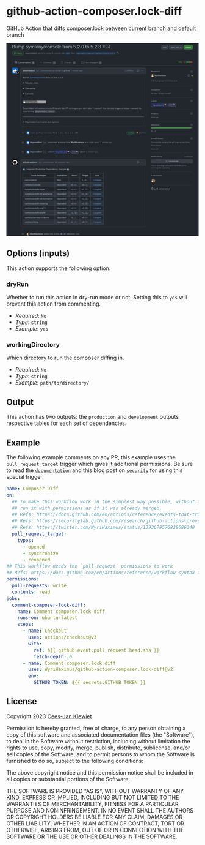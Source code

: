 # github-action-composer.lock-diff

GitHub Action that diffs composer.lock between current branch and default branch

![Example output showing this action in action](images/comment.png)

## Options (inputs)

This action supports the following option.

### dryRun

Whether to run this action in dry-run mode or not. Setting this to `yes` will prevent this action from commenting.

* *Required*: `No`
* *Type*: `string`
* *Example*: `yes`

### workingDirectory

Which directory to run the composer diffing in.

* *Required*: `No`
* *Type*: `string`
* *Example*: `path/to/directory/`

## Output

This action has two outputs: the `production` and `development` outputs respective tables for each set of dependencies.

## Example

The following example comments on any PR, this example uses the `pull_request_target` trigger which gives it 
additional permissions. Be sure to read the [`documentation`](https://docs.github.com/en/actions/reference/events-that-trigger-workflows#pull_request_target) 
and this blog post on [`security`](https://securitylab.github.com/research/github-actions-preventing-pwn-requests/) for 
using this special trigger.

```yaml
name: Composer Diff
on:
  ## To make this workflow work in the simplest way possible, without a PAT or juggling information between, we need to
  ## run it with permissions as if it was already merged.
  ## Refs: https://docs.github.com/en/actions/reference/events-that-trigger-workflows#pull_request_target
  ## Refs: https://securitylab.github.com/research/github-actions-preventing-pwn-requests/
  ## Refs: https://twitter.com/WyriHaximus/status/1393679576828686340
  pull_request_target:
    types:
      - opened
      - synchronize
      - reopened
## This workflow needs the `pull-request` permissions to work
## Refs: https://docs.github.com/en/actions/reference/workflow-syntax-for-github-actions#permissions
permissions:
  pull-requests: write
  contents: read
jobs:
  comment-composer-lock-diff:
    name: Comment composer.lock diff
    runs-on: ubuntu-latest
    steps:
      - name: Checkout
        uses: actions/checkout@v3
        with:
          ref: ${{ github.event.pull_request.head.sha }}
          fetch-depth: 0
      - name: Comment composer.lock diff
        uses: WyriHaximus/github-action-composer.lock-diff@v2
        env:
          GITHUB_TOKEN: ${{ secrets.GITHUB_TOKEN }}
```

## License ##

Copyright 2023 [Cees-Jan Kiewiet](http://wyrihaximus.net/)

Permission is hereby granted, free of charge, to any person
obtaining a copy of this software and associated documentation
files (the "Software"), to deal in the Software without
restriction, including without limitation the rights to use,
copy, modify, merge, publish, distribute, sublicense, and/or sell
copies of the Software, and to permit persons to whom the
Software is furnished to do so, subject to the following
conditions:

The above copyright notice and this permission notice shall be
included in all copies or substantial portions of the Software.

THE SOFTWARE IS PROVIDED "AS IS", WITHOUT WARRANTY OF ANY KIND,
EXPRESS OR IMPLIED, INCLUDING BUT NOT LIMITED TO THE WARRANTIES
OF MERCHANTABILITY, FITNESS FOR A PARTICULAR PURPOSE AND
NONINFRINGEMENT. IN NO EVENT SHALL THE AUTHORS OR COPYRIGHT
HOLDERS BE LIABLE FOR ANY CLAIM, DAMAGES OR OTHER LIABILITY,
WHETHER IN AN ACTION OF CONTRACT, TORT OR OTHERWISE, ARISING
FROM, OUT OF OR IN CONNECTION WITH THE SOFTWARE OR THE USE OR
OTHER DEALINGS IN THE SOFTWARE.

